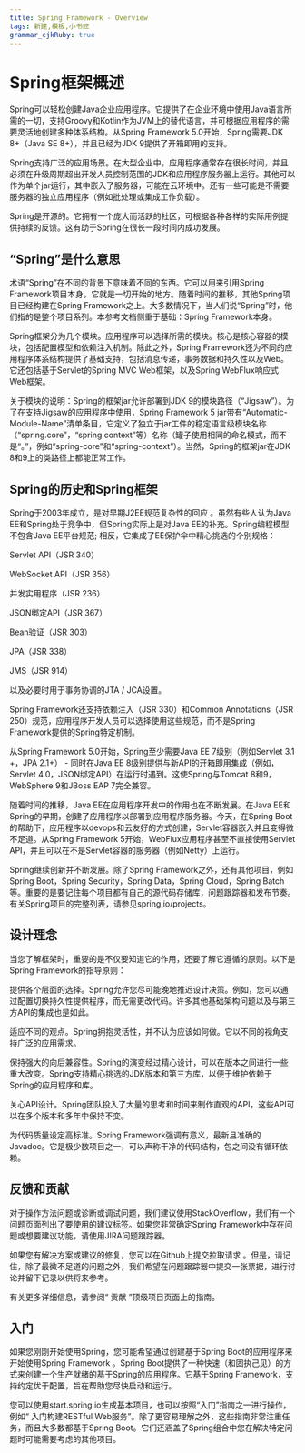 ```yaml
---
title: Spring Framework - Overview 
tags: 新建,模板,小书匠
grammar_cjkRuby: true
---
```



# Spring框架概述
Spring可以轻松创建Java企业应用程序。它提供了在企业环境中使用Java语言所需的一切，支持Groovy和Kotlin作为JVM上的替代语言，并可根据应用程序的需要灵活地创建多种体系结构。从Spring Framework 5.0开始，Spring需要JDK 8+（Java SE 8+），并且已经为JDK 9提供了开箱即用的支持。

Spring支持广泛的应用场景。在大型企业中，应用程序通常存在很长时间，并且必须在升级周期超出开发人员控制范围的JDK和应用程序服务器上运行。其他可以作为单个jar运行，其中嵌入了服务器，可能在云环境中。还有一些可能是不需要服务器的独立应用程序（例如批处理或集成工作负载）。

Spring是开源的。它拥有一个庞大而活跃的社区，可根据各种各样的实际用例提供持续的反馈。这有助于Spring在很长一段时间内成功发展。
## “Spring”是什么意思
术语“Spring”在不同的背景下意味着不同的东西。它可以用来引用Spring Framework项目本身，它就是一切开始的地方。随着时间的推移，其他Spring项目已经构建在Spring Framework之上。大多数情况下，当人们说“Spring”时，他们指的是整个项目系列。本参考文档侧重于基础：Spring Framework本身。

Spring框架分为几个模块。应用程序可以选择所需的模块。核心是核心容器的模块，包括配置模型和依赖注入机制。除此之外，Spring Framework还为不同的应用程序体系结构提供了基础支持，包括消息传递，事务数据和持久性以及Web。它还包括基于Servlet的Spring MVC Web框架，以及Spring WebFlux响应式Web框架。

关于模块的说明：Spring的框架jar允许部署到JDK 9的模块路径（“Jigsaw”）。为了在支持Jigsaw的应用程序中使用，Spring Framework 5 jar带有“Automatic-Module-Name”清单条目，它定义了独立于jar工件的稳定语言级模块名称（“spring.core”，“spring.context”等）名称（罐子使用相同的命名模式，而不是“。”，例如“spring-core”和“spring-context”）。当然，Spring的框架jar在JDK 8和9上的类路径上都能正常工作。
## Spring的历史和Spring框架
Spring于2003年成立，是对早期J2EE规范复杂性的回应 。虽然有些人认为Java EE和Spring处于竞争中，但Spring实际上是对Java EE的补充。Spring编程模型不包含Java EE平台规范; 相反，它集成了EE保护伞中精心挑选的个别规格：

Servlet API（JSR 340）

WebSocket API（JSR 356）

并发实用程序（JSR 236）

JSON绑定API（JSR 367）

Bean验证（JSR 303）

JPA（JSR 338）

JMS（JSR 914）

以及必要时用于事务协调的JTA / JCA设置。

Spring Framework还支持依赖注入（JSR 330）和Common Annotations（JSR 250）规范，应用程序开发人员可以选择使用这些规范，而不是Spring Framework提供的Spring特定机制。

从Spring Framework 5.0开始，Spring至少需要Java EE 7级别（例如Servlet 3.1 +，JPA 2.1+） - 同时在Java EE 8级别提供与新API的开箱即用集成（例如，Servlet 4.0，JSON绑定API）在运行时遇到。这使Spring与Tomcat 8和9，WebSphere 9和JBoss EAP 7完全兼容。

随着时间的推移，Java EE在应用程序开发中的作用也在不断发展。在Java EE和Spring的早期，创建了应用程序以部署到应用程序服务器。今天，在Spring Boot的帮助下，应用程序以devops和云友好的方式创建，Servlet容器嵌入并且变得微不足道。从Spring Framework 5开始，WebFlux应用程序甚至不直接使用Servlet API，并且可以在不是Servlet容器的服务器（例如Netty）上运行。

Spring继续创新并不断发展。除了Spring Framework之外，还有其他项目，例如Spring Boot，Spring Security，Spring Data，Spring Cloud，Spring Batch等。重要的是要记住每个项目都有自己的源代码存储库，问题跟踪器和发布节奏。有关Spring项目的完整列表，请参见spring.io/projects。
## 设计理念
当您了解框架时，重要的是不仅要知道它的作用，还要了解它遵循的原则。以下是Spring Framework的指导原则：

提供各个层面的选择。Spring允许您尽可能晚地推迟设计决策。例如，您可以通过配置切换持久性提供程序，而无需更改代码。许多其他基础架构问题以及与第三方API的集成也是如此。

适应不同的观点。Spring拥抱灵活性，并不认为应该如何做。它以不同的视角支持广泛的应用需求。

保持强大的向后兼容性。Spring的演变经过精心设计，可以在版本之间进行一些重大改变。Spring支持精心挑选的JDK版本和第三方库，以便于维护依赖于Spring的应用程序和库。

关心API设计。Spring团队投入了大量的思考和时间来制作直观的API，这些API可以在多个版本和多年中保持不变。

为代码质量设定高标准。Spring Framework强调有意义，最新且准确的Javadoc。它是极少数项目之一，可以声称干净的代码结构，包之间没有循环依赖。
## 反馈和贡献
对于操作方法问题或诊断或调试问题，我们建议使用StackOverflow，我们有一个问题页面列出了要使用的建议标签。如果您非常确定Spring Framework中存在问题或想要建议功能，请使用JIRA问题跟踪器。

如果您有解决方案或建议的修复，您可以在Github上提交拉取请求 。但是，请记住，除了最微不足道的问题之外，我们希望在问题跟踪器中提交一张票据，进行讨论并留下记录以供将来参考。

有关更多详细信息，请参阅“ 贡献 ”顶级项目页面上的指南。
## 入门
如果您刚刚开始使用Spring，您可能希望通过创建基于Spring Boot的应用程序来开始使用Spring Framework 。Spring Boot提供了一种快速（和固执己见）的方式来创建一个生产就绪的基于Spring的应用程序。它基于Spring Framework，支持约定优于配置，旨在帮助您尽快启动和运行。

您可以使用start.spring.io生成基本项目，也可以按照“入门”指南之一进行操作，例如“ 入门构建RESTful Web服务”。除了更容易理解之外，这些指南非常注重任务，而且大多数都基于Spring Boot。它们还涵盖了Spring组合中您在解决特定问题时可能需要考虑的其他项目。